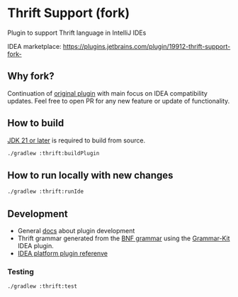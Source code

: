 # Thrift Support (fork)

Plugin to support Thrift language in IntelliJ IDEs

IDEA marketplace: https://plugins.jetbrains.com/plugin/19912-thrift-support-fork-

## Why fork?

Continuation of [original plugin](https://github.com/fkorotkov/intellij-thrift) with main focus on IDEA compatibility
updates. Feel free to open PR for any new feature or update of functionality.

## How to build

[JDK 21 or later](https://adoptium.net/) is required to build from source.

```bash
./gradlew :thrift:buildPlugin
```

## How to run locally with new changes

```bash
./gradlew :thrift:runIde
```

## Development

 - General [docs](https://plugins.jetbrains.com/docs/intellij/welcome.html) about plugin development
 - Thrift grammar generated from the [BNF grammar](./thrift/src/main/grammar/Thrift.bnf) using
the [Grammar-Kit](https://github.com/JetBrains/Grammar-Kit) IDEA plugin. 
 - [IDEA platform plugin referenve](https://plugins.jetbrains.com/docs/intellij/tools-intellij-platform-gradle-plugin.html)

### Testing 

```bash
./gradlew :thrift:test
```
